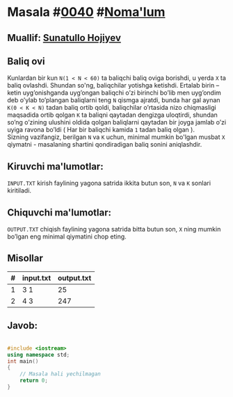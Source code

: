 <h1>Masala #<a href="https://robocontest.uz/tasks/0040">0040</a> #<a href="https://robocontest.uz/tasks?category=1">Noma'lum</a></h1>
<h2> Muallif: <a href="https://robocontest.uz/profile/sunnat">Sunatullo Hojiyev</a></h2>
<h2>Baliq ovi</h2>
<p>Kunlardan bir kun <code>N(1 &lt; N &lt; 60)</code> ta baliqchi baliq oviga borishdi, u yerda <code>X</code> ta baliq ovlashdi. Shundan so'ng, baliqchilar yotishga ketishdi. Ertalab birin – ketin uyg’onishganda uyg’ongan baliqchi o’zi birinchi bo’lib men uyg’ondim deb o’ylab to’plangan baliqlarni teng <code>N</code> qismga ajratdi, bunda har gal aynan <code>K(0 &lt; K &lt; N)</code> tadan baliq ortib qoldi, baliqchilar o’rtasida nizo chiqmasligi maqsadida ortib qolgan <code>K</code> ta baliqni qaytadan dengizga uloqtirdi, shundan so’ng o’zining ulushini oldida qolgan baliqlarni qaytadan bir joyga jamlab o’zi uyiga ravona bo’ldi ( Har bir baliqchi kamida <code>1</code> tadan baliq olgan ).<br>
Sizning vazifangiz, berilgan <code>N</code> va <code>K</code> uchun, minimal mumkin bo'lgan musbat <code>X</code> qiymatni - masalaning shartini qondiradigan baliq sonini aniqlashdir.</p>
<h2>Kiruvchi ma'lumotlar:</h2>
<p><code>INPUT.TXT</code> kirish faylining yagona satrida ikkita butun son, <code>N</code> va <code>K</code> sonlari kiritiladi.</p>
<h2>Chiquvchi ma'lumotlar:</h2>
<p><code>OUTPUT.TXT</code> chiqish faylining yagona satrida bitta butun son, <code>X</code> ning mumkin bo’lgan eng minimal qiymatini chop eting.</p>
<h2>Misollar</h2>
<table>
    <thead>
        <tr>
            <th>#</th>
            <th>input.txt</th>
            <th>output.txt</th>
        </tr>
    </thead>
    <tbody>
        <tr>
            <td>1</td>
            <td>3 1</td>
            <td>25</td>
        </tr>
        <tr>
            <td>2</td>
            <td>4 3</td>
            <td>247</td>
        </tr>
    </tbody>
</table>    
<h2>Javob:</h2>

######
```cpp
#include <iostream>
using namespace std;
int main()
{
    // Masala hali yechilmagan
    return 0;
}
```
